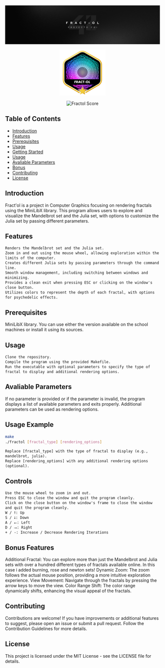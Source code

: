 ![Banner](https://raw.githubusercontent.com/15Galan/42_project-readmes/master/banners/cursus/projects/fract-ol-dark.png)

<p align="center">
  <img src="https://raw.githubusercontent.com/mcombeau/mcombeau/main/42_badges/fract-olm.png" alt="Fractol Logo">
</p>

<p align="center">
  <img src="https://img.shields.io/badge/Score-125%2F100-brightgreen" alt="Fractol Score">
</p>

## Table of Contents

- [Introduction](#introduction)
- [Features](#features)
- [Prerequisites](#Prerequisites)
- [Usage](#Usage)
- [Getting Started](#getting-started)
- [Usage](#usage)
- [Avaliable Parameters](#avaliable-parameters)
- [Bonus](#bonus)
- [Contributing](#contributing)
- [License](#license)

## Introduction

Fract'ol is a project in Computer Graphics focusing on rendering fractals using the MiniLibX library. This program allows users to explore and visualize the Mandelbrot set and the Julia set, with options to customize the Julia set by passing different parameters.

## Features

```
Renders the Mandelbrot set and the Julia set.
Zoom in and out using the mouse wheel, allowing exploration within the limits of the computer.
Creates different Julia sets by passing parameters through the command line.
Smooth window management, including switching between windows and minimizing.
Provides a clean exit when pressing ESC or clicking on the window's close button.
Utilizes colors to represent the depth of each fractal, with options for psychedelic effects.
```

## Prerequisites

MiniLibX library. You can use either the version available on the school machines or install it using its sources.

## Usage

```
Clone the repository.
Compile the program using the provided Makefile.
Run the executable with optional parameters to specify the type of fractal to display and additional rendering options.
```

## Avaliable Parameters

If no parameter is provided or if the parameter is invalid, the program displays a list of available parameters and exits properly.
Additional parameters can be used as rendering options.

## Usage Example

```bash
make
./fractol [fractal_type] [rendering_options]
```
```
Replace [fractal_type] with the type of fractal to display (e.g., mandelbrot, julia).
Replace [rendering_options] with any additional rendering options (optional).
```

## Controls

```
Use the mouse wheel to zoom in and out.
Press ESC to close the window and quit the program cleanly.
Click on the close button on the window's frame to close the window and quit the program cleanly.
W / ⭡: Up
S / ⭣: Down
A / ⭠: Left
D / ⭢: Right
+ / -: Increase / Decrease Rendering Iterations
```

## Bonus Features

Additional Fractal: You can explore more than just the Mandelbrot and Julia sets with over a hundred different types of fractals available online. In this case i added burning, rose and newton sets!
Dynamic Zoom: The zoom follows the actual mouse position, providing a more intuitive exploration experience.
View Movement: Navigate through the fractals by pressing the arrow keys to move the view.
Color Range Shift: The color range dynamically shifts, enhancing the visual appeal of the fractals.

## Contributing

Contributions are welcome! If you have improvements or additional features to suggest, please open an issue or submit a pull request. Follow the Contribution Guidelines for more details.

## License
This project is licensed under the MIT License - see the LICENSE file for details.

